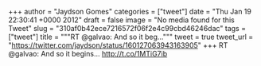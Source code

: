 
+++
author = "Jaydson Gomes"
categories = ["tweet"]
date = "Thu Jan 19 22:30:41 +0000 2012"
draft = false
image = "No media found for this Tweet"
slug = "310af0b42ece7216572f06f2e4c99cbd46246dac"
tags = ["tweet"]
title = """RT @galvao: And so it beg..."""
tweet = true
tweet_url = "https://twitter.com/jaydson/status/160127063943163905"
+++
RT @galvao: And so it begins... http://t.co/1MTiG7ib
